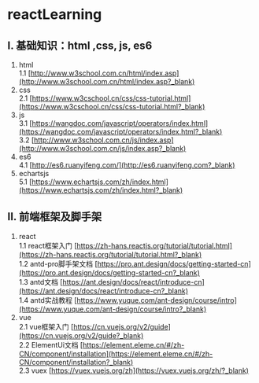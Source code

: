 # reactLearning
##  I. 基础知识：html ,css, js, es6
1. html  
1.1 [http://www.w3school.com.cn/html/index.asp](http://www.w3school.com.cn/html/index.asp?_blank)   
2. css  
2.1 [https://www.w3cschool.cn/css/css-tutorial.html](https://www.w3cschool.cn/css/css-tutorial.html?_blank)   
3. js  
3.1 [https://wangdoc.com/javascript/operators/index.html](https://wangdoc.com/javascript/operators/index.html?_blank)   
3.2 [http://www.w3school.com.cn/js/index.asp](http://www.w3school.com.cn/js/index.asp?_blank)  
4. es6  
4.1 [http://es6.ruanyifeng.com/](http://es6.ruanyifeng.com?_blank)  
5. echartsjs  
5.1 [https://www.echartsjs.com/zh/index.html](https://www.echartsjs.com/zh/index.html?_blank)  
## II. 前端框架及脚手架
1. react  
1.1 react框架入门 [https://zh-hans.reactjs.org/tutorial/tutorial.html](https://zh-hans.reactjs.org/tutorial/tutorial.html?_blank)  
1.2 antd-pro脚手架文档 [https://pro.ant.design/docs/getting-started-cn](https://pro.ant.design/docs/getting-started-cn?_blank)  
1.3 antd文档 [https://ant.design/docs/react/introduce-cn](https://ant.design/docs/react/introduce-cn?_blank)  
1.4 antd实战教程 [https://www.yuque.com/ant-design/course/intro](https://www.yuque.com/ant-design/course/intro?_blank)  
2. vue  
2.1 vue框架入门 [https://cn.vuejs.org/v2/guide](https://cn.vuejs.org/v2/guide?_blank)  
2.2 ElementUi文档 [https://element.eleme.cn/#/zh-CN/component/installation](https://element.eleme.cn/#/zh-CN/component/installation?_blank)  
2.3 vuex [https://vuex.vuejs.org/zh](https://vuex.vuejs.org/zh/?_blank)  

